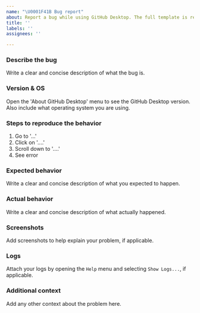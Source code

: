 ```yaml
---
name: "\U0001F41B Bug report"
about: Report a bug while using GitHub Desktop. The full template is required.
title: ''
labels: ''
assignees: ''

---
```


<!---
Before you create a issue, if you have a antivirus software installed, please disable it, run the program again and if you still get the error, report it here
!--->

### Describe the bug
Write a clear and concise description of what the bug is.

### Version & OS

Open the 'About GitHub Desktop' menu to see the GitHub Desktop version. Also include what operating system you are using.

### Steps to reproduce the behavior

1. Go to '...'
2. Click on '....'
3. Scroll down to '....'
4. See error

### Expected behavior

Write a clear and concise description of what you expected to happen.

### Actual behavior

Write a clear and concise description of what actually happened.

### Screenshots

Add screenshots to help explain your problem, if applicable.

### Logs

Attach your logs by opening the `Help` menu and selecting `Show Logs...`, if applicable.

### Additional context

Add any other context about the problem here.
